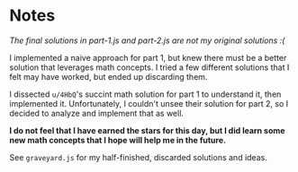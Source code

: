 # Notes

*The final solutions in part-1.js and part-2.js are not my original solutions :(*

I implemented a naive approach for part 1, but knew there must be a better solution that leverages math concepts. I tried a few different solutions that I felt may have worked, but ended up discarding them. 

I dissected `u/4HbQ`'s succint math solution for part 1 to understand it, then implemented it. Unfortunately, I couldn't unsee their solution for part 2, so I decided to analyze and implement that as well.

**I do not feel that I have earned the stars for this day, but I did learn some new math concepts that I hope will help me in the future.**

See `graveyard.js` for my half-finished, discarded solutions and ideas.

